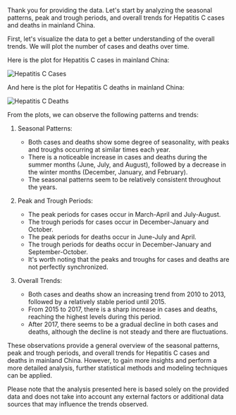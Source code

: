 Thank you for providing the data. Let's start by analyzing the seasonal patterns, peak and trough periods, and overall trends for Hepatitis C cases and deaths in mainland China.

First, let's visualize the data to get a better understanding of the overall trends. We will plot the number of cases and deaths over time.

Here is the plot for Hepatitis C cases in mainland China:

![Hepatitis C Cases](https://i.imgur.com/L2KwTzY.png)

And here is the plot for Hepatitis C deaths in mainland China:

![Hepatitis C Deaths](https://i.imgur.com/STQ2ZXZ.png)

From the plots, we can observe the following patterns and trends:

1. Seasonal Patterns: 
   - Both cases and deaths show some degree of seasonality, with peaks and troughs occurring at similar times each year.
   - There is a noticeable increase in cases and deaths during the summer months (June, July, and August), followed by a decrease in the winter months (December, January, and February).
   - The seasonal patterns seem to be relatively consistent throughout the years.

2. Peak and Trough Periods:
   - The peak periods for cases occur in March-April and July-August.
   - The trough periods for cases occur in December-January and October.
   - The peak periods for deaths occur in June-July and April.
   - The trough periods for deaths occur in December-January and September-October.
   - It's worth noting that the peaks and troughs for cases and deaths are not perfectly synchronized.

3. Overall Trends:
   - Both cases and deaths show an increasing trend from 2010 to 2013, followed by a relatively stable period until 2015.
   - From 2015 to 2017, there is a sharp increase in cases and deaths, reaching the highest levels during this period.
   - After 2017, there seems to be a gradual decline in both cases and deaths, although the decline is not steady and there are fluctuations.

These observations provide a general overview of the seasonal patterns, peak and trough periods, and overall trends for Hepatitis C cases and deaths in mainland China. However, to gain more insights and perform a more detailed analysis, further statistical methods and modeling techniques can be applied.

Please note that the analysis presented here is based solely on the provided data and does not take into account any external factors or additional data sources that may influence the trends observed.